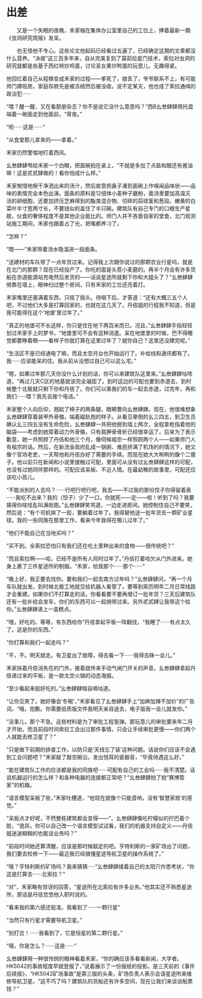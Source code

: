 # 出差

&emsp;&emsp;又是一个失眠的夜晚，禾家缩在集体办公室里自己的工位上，捧着最新一期《虫洞研究周报》发呆。

&emsp;&emsp;也无怪他不专心。这些论文他起码已经看过五遍了，已经确定这期的文章都没什么营养。“决堤”这三百多年来，自从完美复刻了莫茹拉星门技术，索拉对虫洞的研究就都是些基于西红柿炒鸡蛋，讨论圣女果炒鸭蛋的玩意儿，无趣得紧。

他回忆着自己从程稼变成禾家的过程——爹死了，娘丢了，爷爷联系不上，有可能师门蹲班房。家庭存款先是被冻结然后被没收。说不定某天，他也成了索拉通缉的政治犯······

“喂？醒一醒，又在看那册杂志？你不是说它没什么意思吗？”西B幺叁肆肆用托盘端着一碗面走到他面前，“宵夜。”

“呃······这是······”

“从食堂那儿拿来的——拿着。”

禾家仍然警惕地盯着西风。

幺叁肆肆甩给禾家一个白眼，把面碗拍在桌上，“不就是多加了点盐和醋还有酱油嘛！这是贰贰肆做的！看你怕成什么样。”

禾家惋惜地擦干净洒出来的汤汁，然后故意把鼻子凑到面碗上作嗅闻品味状——品味的表情完全本色出演。面条的原料是12倍体小麦种子磨粉，面汤里要加高温灭活的卵细胞，还要加挤压芝麻得到的酯类混合物、切碎的蒜球茎和葱段。嫩黄的白菜叶半寸宽两寸长，不要钱似的盖住了半只碗。建筑队有自己专门的口粮生产星舰，伙食的奢侈程度不是其他企业能比的。师门人并不吝啬自家的堂食，北门观测站施工期间，禾家也跟着占了光，把嘴都养刁了。

“怎样？”

“嗯——”禾家带着汤水吸溜进一段面条。

“送建材的车队带了一点年货过来。记得我上次跟你说过的那颗农业行星吗，就是在北门的那颗？现在已经投产了。你吃的面是头茬小麦磨的。再半个月会有许多货船在赤道能源站充电然后发货的——话说星途所就剩下你和大姐头了？”幺叁肆肆倚靠在墙上，眼神扫过整个房间，只有禾家的工位还亮着灯。

禾家嘴里还塞满着东西，只摇了摇头。待咽下后，才答道：“还有大概三五个人吧，不过他们大多是打算回家的，也就在这几天了。丹佶姐的行程我不知道，但是我可能得在这个‘地堡’里过年了。”

“真正的地堡可不长这样，你只是住在地下两百米而已。况且，”幺叁肆肆手指轻轻划过禾家手上的梦书，“地堡里可不会有这种消遣。呆在地堡里的时候，巴不得睡觉都要睁着眼——看样子你就打算在这里过年了？就你自己？这里还没建完呢。”

“生活区不是已经通电了嘛，而且太空月台也开始运行了。补给线和通讯都有了。我······应该能呆的住。我从前从没想过自己可以这么宅。”

“嗯，如果过年那几天你没什么计划的话，你可以来建筑队这里来。”幺叁肆肆咕哝道，“再过几天C区的地基就该完全凝固了。到时这边的可配也要到赤道去，到时候整个北极就只剩下你和丹佶了。你们可以乘我们的车一起去赤道，过完年，再和我们······喂？我先去接个电话。”

禾家整个人向后仰，翘起了椅子的两条腿，眼睛瞥向幺叁肆肆。现在，他很难想象幺叁肆肆穿着装甲外骨骼，端着磁轨炮的样子。从看见晕倒的幺三四五，到卫生员确认幺三四五没有生命危险，幺叁肆肆一共把他摁到墙上两次，全程拿枪指着他的脑袋——考虑到她穿着动力外骨骼，只有肩胛骨骨折已经很幸运了。后来为了表示歉意，她一共照顾了丹佶和他三个月，像伺候祖宗一样照顾两个人——如果师门人有祖宗的话。然后，在新流金政府乱成一锅粥、难民挤满了机场的的情况下，她又像个官场老吏，一天帮他和丹佶办好了需要的手续。而现在她大大咧咧的像个二傻子。他以前只在新闻和小说里接触过可配，里面可从没有过幺叁肆肆这样的可配，也没有过她同伴那样的。可配应该呆板、不近人情。在最幼稚的故事里，可配还应该吃小孩儿。

“不能派别的人去吗？······行吧行吧行吧，我去——不过我的那份饺子你得留着奥······我吃不出来？我的（饺子）少了一口，你就死——定——啦！听到了吗？我要揍得你吱哇乱叫满街跑。”幺叁肆肆笑骂道，一边走进房间。她控制住自己不要笑，然后说：“有个司机摔了一跤，要躺着过年了。我得替他送一批年货去一颗矿业星球。我的一些同族在那里工作，看来今年我得在哪儿过年了。”

“他们不能自己在当地买吗？”

“买不到。全索拉恐怕只有我们还在吃土里种出来的食物——很传统吧？”

“而且索拉啊——哈，已经不是所有人同时过年了。”丹佶打着哈欠从门外进来。她身上裹了三件星途所的制服。“禾家，给我那个······那个······”

“晚上好，我正要去找你。要和我们一起去南方过年吗？”幺叁肆肆问，“再一个月车队就出发。到时候北极工地就交给机器人看管了。要等到索历明年二月日常线路才会重建。如果你们不打算走的话，你看看要不要再增订一批年货？三天后建筑队还有一批补给会发车，你们的东西可以一起捎带过来。另外贰贰肆让我带这个给你。”幺叁肆肆递上一盒糕点。

“哦，好吃的。等等，有东西给你”丹佶拿起平板一阵翻找，“我睡了······有点太久了。这是你的东西。”

“你打算和我们一起走吗？”

“不，不。明天就走。有卫星出了故障，得去看一下······我得去眯一会儿。”

禾家扶着丹佶消失在的门外，接着就传来手动气闸门开关的声音。幺叁肆肆拿起丹佶递过来的平板，是一款太空火锅的动态海报。

“至少看起来挺好吃的。”幺叁肆肆暗自嘀咕道。

“让你见笑了。她好像会‘冬眠’，”禾家看见了幺叁肆肆手上“加麻加辣不加价”的广告词，“哦，抱歉。你需要纸质版文件我明天亲自送去，电子版我一会儿就发你。”

“没事儿，那个不急。这些材料是为了审批工程氢弹。那玩意儿的审批要来年二月才开始，而且前段时间索拉工会出过那件事情，只会让手续审批更慢——你们两个人就能去修卫星了？”

“只是做下前期的排查工作，以防只是‘天线忘了装’这种问题。话说你们应该不会遇到工会问题吧？”禾家敲了敲空碗沿，发出悦耳的瓷器音，“毕竟待遇这么好。”

“能在建筑队工作的应该都是我的同族吧······可配有自己的工会吗······我不清楚。话说机器运行的怎么样？和各种电器的连接都正常吧？”幺叁肆肆拍了拍“赛博管家”的机箱。

“语言模型呆板了些，”禾家吐槽道，“他现在就像个只能音响，没有‘智慧家居’的感觉。”

“呆板点才好呢，不然整栋建筑都会变得——”，幺叁肆肆像吃柠檬似的拧巴着个脸，“诡异。你可以自己改一个语言模型试试看，我们的机器支持自定义——丹佶姐迷迷糊糊的也能谈业务吗？”

“前段时间她还算清醒，应该是那时候敲定的吧。亨特利斯的一家矿场出了问题，我们要去检修一下——最近我已经搞懂星途导航卫星的操作系统了。”

“哦？亨特利斯的矿场吗？我来猜猜·····”幺叁肆肆揉着自己的太阳穴作思考状，“你这是打算去······北索拉？”

“对”，禾家略有惊讶的回答，“星途所在北索拉有许多业务。”他其实还不熟悉星途所，原话是丹佶忽悠他入职时说的。

“看来我的第六感还挺准。我看到了······一颗行星”

“当然只有行星才需要导航卫星。”

“别打岔！······我看到了，它是恒星的第二颗行星。”

“哦，你是怎么？······这是······”

幺叁肆肆用一种很怜悯的眼神看着禾家，“你的确应该多看看新闻，大学者。HK5042的事故程度早就登报了，”说着展示了一份报纸的投影。是三天前的《事件后续报》，“HK5042矿场事故”是第三版的头条，矿场负责人表示会请星途所来维修导航卫星。“这不巧了吗？建筑队的货船还有许多空间，现在让我们来谈谈船票钱？”